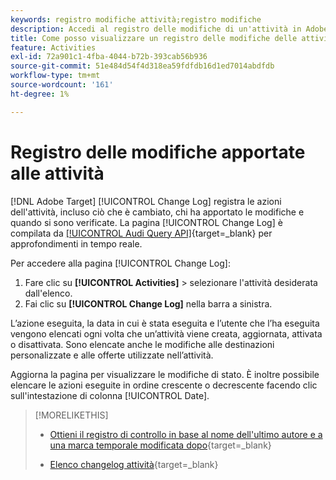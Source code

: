 ```yaml
---
keywords: registro modifiche attività;registro modifiche
description: Accedi al registro delle modifiche di un'attività in Adobe [!DNL Target] per visualizzare un record di chi ha modificato le attività e quando si sono verificate le modifiche.
title: Come posso visualizzare un registro delle modifiche delle attività?
feature: Activities
exl-id: 72a901c1-4fba-4044-b72b-393cab56b936
source-git-commit: 51e484d54f4d318ea59fdfdb16d1ed7014abdfdb
workflow-type: tm+mt
source-wordcount: '161'
ht-degree: 1%

---
```


# Registro delle modifiche apportate alle attività

[!DNL Adobe Target] [!UICONTROL Change Log] registra le azioni dell&#39;attività, incluso ciò che è cambiato, chi ha apportato le modifiche e quando si sono verificate. La pagina [!UICONTROL Change Log] è compilata da [[!UICONTROL Audi Query API]](https://experienceleague.adobe.com/en/docs/experience-platform/landing/governance-privacy-security/audit-logs/audit-api/overview){target=_blank} per approfondimenti in tempo reale.

Per accedere alla pagina [!UICONTROL Change Log]:

1. Fare clic su **[!UICONTROL Activities]** > selezionare l&#39;attività desiderata dall&#39;elenco.
1. Fai clic su **[!UICONTROL Change Log]** nella barra a sinistra.

L’azione eseguita, la data in cui è stata eseguita e l’utente che l’ha eseguita vengono elencati ogni volta che un’attività viene creata, aggiornata, attivata o disattivata. Sono elencate anche le modifiche alle destinazioni personalizzate e alle offerte utilizzate nell’attività.

Aggiorna la pagina per visualizzare le modifiche di stato. È inoltre possibile elencare le azioni eseguite in ordine crescente o decrescente facendo clic sull&#39;intestazione di colonna [!UICONTROL Date].

>[!MORELIKETHIS]
>
>* [Ottieni il registro di controllo in base al nome dell&#39;ultimo autore e a una marca temporale modificata dopo](https://developer.adobe.com/target/administer/admin-api/#tag/Revisions){target=_blank}
>
>* [Elenco changelog attività](https://developer.adobe.com/target/administer/admin-api/#tag/Activities/operation/getChangelog){target=_blank}

